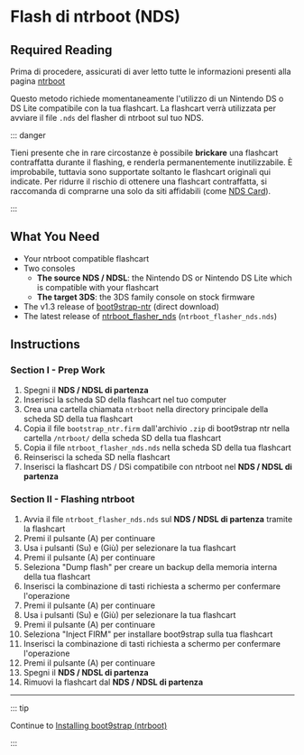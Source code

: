 # Flash di ntrboot (NDS)

## Required Reading

Prima di procedere, assicurati di aver letto tutte le informazioni presenti alla pagina [ntrboot](ntrboot)

Questo metodo richiede momentaneamente l'utilizzo di un Nintendo DS o DS Lite compatibile con la tua flashcart. La flashcart verrà utilizzata per avviare il file `.nds` del flasher di ntrboot sul tuo NDS.

::: danger

Tieni presente che in rare circostanze è possibile **brickare** una flashcart contraffatta durante il flashing, e renderla permanentemente inutilizzabile. È improbabile, tuttavia sono supportate soltanto le flashcart originali qui indicate. Per ridurre il rischio di ottenere una flashcart contraffatta, si raccomanda di comprarne una solo da siti affidabili (come [NDS Card](https://www.nds-card.com/)).

:::

## What You Need

- Your ntrboot compatible flashcart
- Two consoles
  - **The source NDS / NDSL**: the Nintendo DS or Nintendo DS Lite which is compatible with your flashcart
  - **The target 3DS**: the 3DS family console on stock firmware
- The v1.3 release of [boot9strap-ntr](https://github.com/SciresM/boot9strap/releases/download/1.3/boot9strap-1.3-ntr.zip) (direct download)
- The latest release of [ntrboot_flasher_nds](https://github.com/jason0597/ntrboot_flasher_nds/releases/latest) (`ntrboot_flasher_nds.nds`)

## Instructions

### Section I - Prep Work

1. Spegni il **NDS / NDSL di partenza**
2. Inserisci la scheda SD della flashcart nel tuo computer
3. Crea una cartella chiamata `ntrboot` nella directory principale della scheda SD della tua flashcart
4. Copia il file `bootstrap_ntr.firm` dall'archivio `.zip` di boot9strap ntr nella cartella `/ntrboot/` della scheda SD della tua flashcart
5. Copia il file `ntrboot_flasher_nds.nds` nella scheda SD della tua flashcart
6. Reinserisci la scheda SD nella flashcart
7. Inserisci la flashcart DS / DSi compatibile con ntrboot nel **NDS / NDSL di partenza**

### Section II - Flashing ntrboot

1. Avvia il file `ntrboot_flasher_nds.nds` sul **NDS / NDSL di partenza** tramite la flashcart
2. Premi il pulsante (A) per continuare
3. Usa i pulsanti (Su) e (Giù) per selezionare la tua flashcart
4. Premi il pulsante (A) per continuare
5. Seleziona "Dump flash" per creare un backup della memoria interna della tua flashcart
6. Inserisci la combinazione di tasti richiesta a schermo per confermare l'operazione
7. Premi il pulsante (A) per continuare
8. Usa i pulsanti (Su) e (Giù) per selezionare la tua flashcart
9. Premi il pulsante (A) per continuare
10. Seleziona "Inject FIRM" per installare boot9strap sulla tua flashcart
11. Inserisci la combinazione di tasti richiesta a schermo per confermare l'operazione
12. Premi il pulsante (A) per continuare
13. Spegni il **NDS / NDSL di partenza**
14. Rimuovi la flashcart dal **NDS / NDSL di partenza**

___

::: tip

Continue to [Installing boot9strap (ntrboot)](installing-boot9strap-\(ntrboot\))

:::
